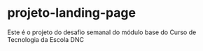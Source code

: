 # projeto-landing-page
Este é o projeto do desafio semanal do módulo base do Curso de Tecnologia da Escola DNC
